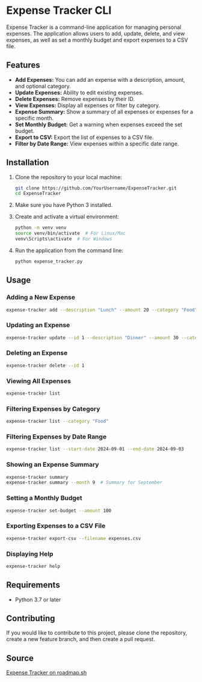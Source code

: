 
# Expense Tracker CLI

Expense Tracker is a command-line application for managing personal expenses. The application allows users to add, update, delete, and view expenses, as well as set a monthly budget and export expenses to a CSV file.

## Features

- **Add Expenses:** You can add an expense with a description, amount, and optional category.
- **Update Expenses:** Ability to edit existing expenses.
- **Delete Expenses:** Remove expenses by their ID.
- **View Expenses:** Display all expenses or filter by category.
- **Expense Summary:** Show a summary of all expenses or expenses for a specific month.
- **Set Monthly Budget:** Get a warning when expenses exceed the set budget.
- **Export to CSV:** Export the list of expenses to a CSV file.
- **Filter by Date Range:** View expenses within a specific date range.

## Installation

1. Clone the repository to your local machine:

    ```bash
    git clone https://github.com/YourUsername/ExpenseTracker.git
    cd ExpenseTracker
    ```

2. Make sure you have Python 3 installed.

3. Create and activate a virtual environment:

    ```bash
    python -m venv venv
    source venv/bin/activate  # For Linux/Mac
    venv\Scripts\activate  # For Windows
    ```

4. Run the application from the command line:

    ```bash
    python expense_tracker.py
    ```

## Usage

### Adding a New Expense

```bash
expense-tracker add --description "Lunch" --amount 20 --category "Food"
```

### Updating an Expense

```bash
expense-tracker update --id 1 --description "Dinner" --amount 30 --category "Food"
```

### Deleting an Expense

```bash
expense-tracker delete --id 1
```

### Viewing All Expenses

```bash
expense-tracker list
```

### Filtering Expenses by Category

```bash
expense-tracker list --category "Food"
```

### Filtering Expenses by Date Range

```bash
expense-tracker list --start-date 2024-09-01 --end-date 2024-09-03
```

### Showing an Expense Summary

```bash
expense-tracker summary
expense-tracker summary --month 9  # Summary for September
```

### Setting a Monthly Budget

```bash
expense-tracker set-budget --amount 100
```

### Exporting Expenses to a CSV File

```bash
expense-tracker export-csv --filename expenses.csv
```

### Displaying Help

```bash
expense-tracker help
```

## Requirements

- Python 3.7 or later

## Contributing

If you would like to contribute to this project, please clone the repository, create a new feature branch, and then create a pull request.


## Source

[Expense Tracker on roadmap.sh](https://roadmap.sh/projects/expense-tracker)
